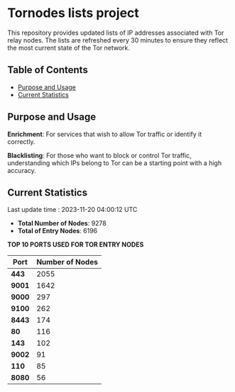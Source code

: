 # Tornodes lists project

This repository provides updated lists of IP addresses associated with Tor relay nodes. The lists are refreshed every 30 minutes to ensure they reflect the most current state of the Tor network.

## Table of Contents

- [Purpose and Usage](#purpose-and-usage)
- [Current Statistics](#current-statistics)


## Purpose and Usage

**Enrichment**: For services that wish to allow Tor traffic or identify it correctly.

**Blacklisting**: For those who want to block or control Tor traffic, understanding which IPs belong to Tor can be a starting point with a high accuracy.

## Current Statistics

Last update time : 2023-11-20 04:00:12 UTC

- **Total Number of Nodes**: 9278
- **Total of Entry Nodes**: 6196

**TOP 10 PORTS USED FOR TOR ENTRY NODES**

| **Port** | **Number of Nodes** |
|------|-----------------|
| **443**   | 2055  |
| **9001**   | 1642  |
| **9000**   | 297  |
| **9100**   | 262  |
| **8443**   | 174  |
| **80**   | 116  |
| **143**   | 102  |
| **9002**   | 91  |
| **110**   | 85  |
| **8080**   | 56  |

